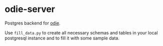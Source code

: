 # odie-server #

Postgres backend for [odie](https://github.com/fsmi/odie-client).

Use `fill_data.py` to create all necessary schemas and tables in your local postgresql instance and to fill it with some sample data.
